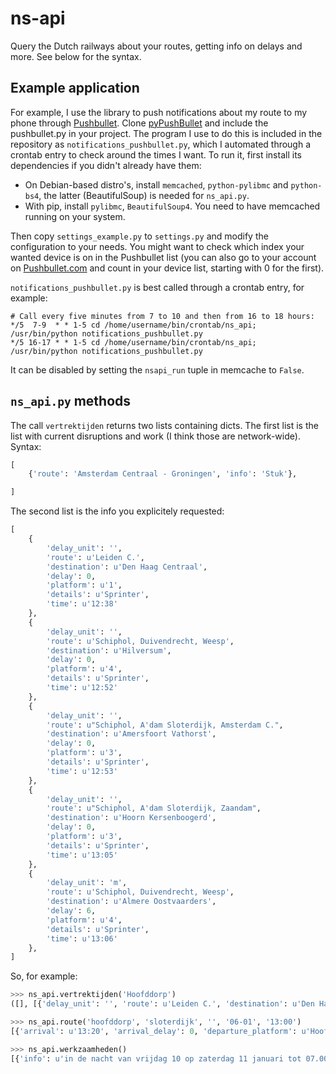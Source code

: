 ns-api
======

Query the Dutch railways about your routes, getting info on delays and more. See below for the syntax.

## Example application

For example, I use the library to push notifications about my route to my phone through [Pushbullet](http://pushbullet.com). Clone [pyPushBullet](https://github.com/Azelphur/pyPushBullet) and include the pushbullet.py in your project. The program I use to do this is included in the repository as `notifications_pushbullet.py`, which I automated through a crontab entry to check around the times I want. To run it, first install its dependencies if you didn't already have them:

* On Debian-based distro's, install `memcached`, `python-pylibmc` and `python-bs4`, the latter (BeautifulSoup) is needed for `ns_api.py`.
* With pip, install `pylibmc`, `BeautifulSoup4`. You need to have memcached running on your system.

Then copy `settings_example.py` to `settings.py` and modify the configuration to your needs. You might want to check which index your wanted device is on in the Pushbullet list (you can also go to your account on [Pushbullet.com](https://www.pushbullet.com/) and count in your device list, starting with 0 for the first).

`notifications_pushbullet.py` is best called through a crontab entry, for example:

```
# Call every five minutes from 7 to 10 and then from 16 to 18 hours:
*/5  7-9  * * 1-5 cd /home/username/bin/crontab/ns_api; /usr/bin/python notifications_pushbullet.py
*/5 16-17 * * 1-5 cd /home/username/bin/crontab/ns_api; /usr/bin/python notifications_pushbullet.py
```

It can be disabled by setting the `nsapi_run` tuple in memcache to `False`.

## `ns_api.py` methods

The call `vertrektijden` returns two lists containing dicts. The first list is the list with current disruptions and work (I think those are network-wide). Syntax:

```python
[
	{'route': 'Amsterdam Centraal - Groningen', 'info': 'Stuk'},

]
```

The second list is the info you explicitely requested:

```python
[
    {
        'delay_unit': '',
        'route': u'Leiden C.',
        'destination': u'Den Haag Centraal',
        'delay': 0,
        'platform': u'1',
        'details': u'Sprinter',
        'time': u'12:38'
    },
    {
        'delay_unit': '',
        'route': u'Schiphol, Duivendrecht, Weesp',
        'destination': u'Hilversum',
        'delay': 0,
        'platform': u'4',
        'details': u'Sprinter',
        'time': u'12:52'
    },
    {
        'delay_unit': '',
        'route': u"Schiphol, A'dam Sloterdijk, Amsterdam C.",
        'destination': u'Amersfoort Vathorst',
        'delay': 0,
        'platform': u'3',
        'details': u'Sprinter',
        'time': u'12:53'
    },
    {
        'delay_unit': '',
        'route': u"Schiphol, A'dam Sloterdijk, Zaandam",
        'destination': u'Hoorn Kersenboogerd',
        'delay': 0,
        'platform': u'3',
        'details': u'Sprinter',
        'time': u'13:05'
    },
    {
        'delay_unit': 'm',
        'route': u'Schiphol, Duivendrecht, Weesp',
        'destination': u'Almere Oostvaarders',
        'delay': 6,
        'platform': u'4',
        'details': u'Sprinter',
        'time': u'13:06'
    },
]

```

So, for example:

```python
>>> ns_api.vertrektijden('Hoofddorp')
([], [{'delay_unit': '', 'route': u'Leiden C.', 'destination': u'Den Haag Centraal', 'delay': 0, 'platform': u'1', 'details': u'Sprinter', 'time': u'12:38'}, {'delay_unit': '', 'route': u'Schiphol, Duivendrecht, Weesp', 'destination': u'Hilversum', 'delay': 0, 'platform': u'4', 'details': u'Sprinter', 'time': u'12:52'}, {'delay_unit': '', 'route': u"Schiphol, A'dam Sloterdijk, Amsterdam C.", 'destination': u'Amersfoort Vathorst', 'delay': 0, 'platform': u'3', 'details': u'Sprinter', 'time': u'12:53'}, {'delay_unit': '', 'route': u"Schiphol, A'dam Sloterdijk, Zaandam", 'destination': u'Hoorn Kersenboogerd', 'delay': 0, 'platform': u'3', 'details': u'Sprinter', 'time': u'13:05'}, {'delay_unit': '', 'route': u'Schiphol, Duivendrecht, Weesp', 'destination': u'Almere Oostvaarders', 'delay': 0, 'platform': u'4', 'details': u'Sprinter', 'time': u'13:06'}, {'delay_unit': '', 'route': u'Leiden C.', 'destination': u'Den Haag Centraal', 'delay': 0, 'platform': u'1', 'details': u'Sprinter', 'time': u'13:08'}, {'delay_unit': '', 'route': u'Schiphol, Duivendrecht, Weesp', 'destination': u'Hilversum', 'delay': 0, 'platform': u'4', 'details': u'Sprinter', 'time': u'13:22'}, {'delay_unit': '', 'route': u"Schiphol, A'dam Sloterdijk, Amsterdam C.", 'destination': u'Amersfoort Vathorst', 'delay': 0, 'platform': u'3', 'details': u'Sprinter', 'time': u'13:23'}, {'delay_unit': '', 'route': u"Schiphol, A'dam Sloterdijk, Zaandam", 'destination': u'Hoorn Kersenboogerd', 'delay': 0, 'platform': u'3', 'details': u'Sprinter', 'time': u'13:35'}, {'delay_unit': '', 'route': u'Schiphol, Duivendrecht, Weesp', 'destination': u'Almere Oostvaarders', 'delay': 0, 'platform': u'4', 'details': u'Sprinter', 'time': u'13:36'}, {'delay_unit': '', 'route': u'Leiden C.', 'destination': u'Den Haag Centraal', 'delay': 0, 'platform': u'1', 'details': u'Sprinter', 'time': u'13:38'}])

>>> ns_api.route('hoofddorp', 'sloterdijk', '', '06-01', '13:00')
[{'arrival': u'13:20', 'arrival_delay': 0, 'departure_platform': u'Hoofddorp  platform 3', 'departure': u'13:05', 'train': u'Sprinter NS direction Schiphol', 'departure_delay': 0, 'arrival_platform': u'Amsterdam Sloterdijk  platform 9'}]

>>> ns_api.werkzaamheden()
[{'info': u'in de nacht van vrijdag 10 op zaterdag 11 januari tot 07.00 uur', 'route': u'Den Helder-Schagen'}, {'info': u'zaterdag 11 januari tot 17.00 uur', 'route': u"Tilburg Universiteit/'s-Hertogenbosch-Eindhoven/Deurne"}, {'info': u'in de nacht van zaterdag 11 op zondag 12 januari vanaf 00.10 uur tot 09.30 uur', 'route': u'Amsterdam Centraal-Haarlem/Zaandam'}, {'info': u'in de nacht van zaterdag 11 op zondag 12 januari na 01.00 uur', 'route': u'Schagen-Den Helder'}, {'info': u'in de nacht van zaterdag 11 op zondag 12 januari vanaf 03.30 uur tot 05.30 uur', 'route': u'Breda-Tilburg'}, {'info': u'zondag 12 januari', 'route': u'Den Haag Centraal-Rotterdam Centraal'}, {'info': u'in de nacht van zondag 12 op maandag 13 januari vanaf 23.20 uur tot 04.00 uur', 'route': u'Sittard-Maastricht Randwyck'}, {'info': u'in de nacht van zondag 12 op maandag 13 januari na 00.15 uur', 'route': u'Utrecht Centraal-Geldermalsen'}, {'info': u'maandag 13 januari tot 05.50 uur', 'route': u'Utrecht Centraal-Geldermalsen'}, {'info': u'in de nacht van maandag 13 op dinsdag 14 januari vanaf 00.20 uur', 'route': u'Emmen-Zwolle'}, {'info': u'in de nacht van maandag 13 op dinsdag 14 januari tussen 00.20 uur en 00.50 uur', 'route': u'Utrecht Centraal-Geldermalsen'}, {'info': u'dinsdag 14 januari tot 06.00 uur', 'route': u'Utrecht Centraal-Geldermalsen'}, {'info': u'in de nacht van dinsdag 14 op woensdag 15 januari vanaf 23.45 uur', 'route': u'Delfzijl-Appingedam'}, {'info': u'in de nacht van donderdag 16 op vrijdag 17 januari vanaf 23.45 uur', 'route': u'Emmen-Zwolle'}, {'info': u'zaterdag 18 januari', 'route': u'Utrecht Centraal-Utrecht Maliebaan'}, {'info': u'zaterdag 18 en zondag 19 januari', 'route': u"'s-Hertogenbosch-Utrecht Centraal/Nijmegen/Boxtel"}, {'info': u'zondag 19 januari', 'route': u'Woerden-Utrecht Centraal'}, {'info': u'in de nacht van zondag 19 op maandag 20 januari na 00.15 uur', 'route': u'Utrecht Centraal-Geldermalsen'}, {'info': u'maandag 20 januari tot 05.50 uur', 'route': u'Utrecht Centraal-Geldermalsen'}]
```
